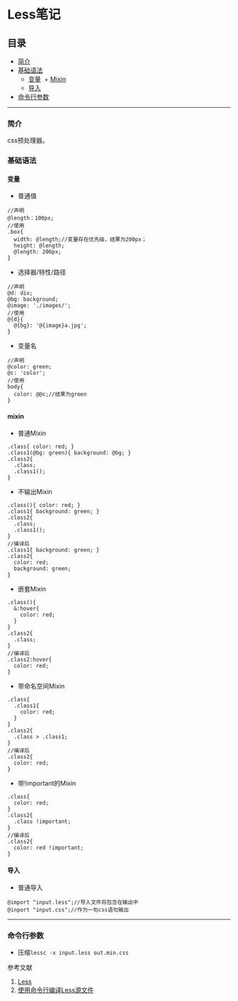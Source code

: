 # Less笔记
## 目录
- [简介](https://github.com/person-0/note/blob/master/%E8%AF%AD%E6%B3%95/Less.md#简介)
- [基础语法](https://github.com/person-0/note/blob/master/%E8%AF%AD%E6%B3%95/Less.md#基础语法)  
  + [变量](https://github.com/person-0/note/blob/master/%E8%AF%AD%E6%B3%95/Less.md#变量)
  + [Mixin](https://github.com/person-0/note/blob/master/%E8%AF%AD%E6%B3%95/Less.md#mixin)
  + [导入](https://github.com/person-0/note/blob/master/%E8%AF%AD%E6%B3%95/Less.md#导入)
- [命令行参数](https://github.com/person-0/note/blob/master/%E8%AF%AD%E6%B3%95/Less.md#命令行参数)
***

### 简介
css预处理器。
### 基础语法

#### 变量
- 普通值
```less
//声明
@length：100px;
//使用
.box{
  width: @length;//变量存在优先级，结果为200px；
  height: @length;
  @length: 200px;
}
```
- 选择器/特性/路径
```less
//声明
@d: div;
@bg: background;
@image: './images/';
//使用
@{d}{
  @{bg}: '@{image}a.jpg';
}
```
- 变量名
```less
//声明
@color: green;
@c: 'color';
//使用
body{
  color: @@c;//结果为green
}
```

#### mixin
- 普通Mixin
```less
.class{ color: red; }
.class1(@bg: green){ background: @bg; }
.class2{
  .class;
  .class1();
}
```
- 不输出Mixin
```less
.class(){ color: red; }
.class1{ background: green; }
.class2{
  .class;
  .class1();
}
//编译后
.class1{ background: green; }
.class2{
  color: red;
  background: green;
}
```
- 嵌套Mixin
```less
.class(){
  &:hover{
    color: red;
  }
}
.class2{
  .class;
}
//编译后
.class2:hover{
  color: red;
}
```
- 带命名空间Mixin
```less
.class{
  .class1{
    color: red;
  }
}
.class2{
  .class > .class1;
}
//编译后
.class2{
  color: red;
}
```
- 带!important的Mixin
```less
.class{
  color: red;
}
.class2{
  .class !important;
}
//编译后
.class2{
  color: red !important;
}
```

#### 导入
- 普通导入
```less
@import "input.less";//导入文件将包含在输出中
@inport "input.css";//作为一句css语句输出
```
***

### 命令行参数
- 压缩`lessc -x input.less out.min.css`

参考文献
1. [Less](http://www.runoob.com/manual/lessguide/features/#features-overview-feature-variables)
2. [使用命令行编译Less源文件
](https://www.cnblogs.com/tao-zi/p/4310184.html)